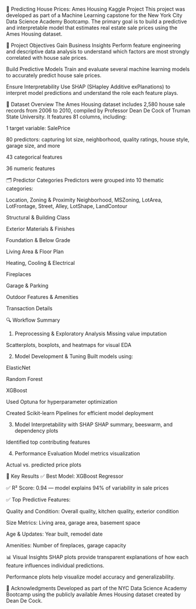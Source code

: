 🏡 Predicting House Prices: Ames Housing Kaggle Project
This project was developed as part of a Machine Learning capstone for the New York City Data Science Academy Bootcamp. The primary goal is to build a predictive and interpretable model that estimates real estate sale prices using the Ames Housing dataset.

🎯 Project Objectives
Gain Business Insights
Perform feature engineering and descriptive data analysis to understand which factors are most strongly correlated with house sale prices.

Build Predictive Models
Train and evaluate several machine learning models to accurately predict house sale prices.

Ensure Interpretability
Use SHAP (SHapley Additive exPlanations) to interpret model predictions and understand the role each feature plays.

🧾 Dataset Overview
The Ames Housing dataset includes 2,580 house sale records from 2006 to 2010, compiled by Professor Dean De Cock of Truman State University. It features 81 columns, including:

1 target variable: SalePrice

80 predictors: capturing lot size, neighborhood, quality ratings, house style, garage size, and more

43 categorical features

36 numeric features

🗂️ Predictor Categories
Predictors were grouped into 10 thematic categories:

Location, Zoning & Proximity
Neighborhood, MSZoning, LotArea, LotFrontage, Street, Alley, LotShape, LandContour

Structural & Building Class

Exterior Materials & Finishes

Foundation & Below Grade

Living Area & Floor Plan

Heating, Cooling & Electrical

Fireplaces

Garage & Parking

Outdoor Features & Amenities

Transaction Details

🔍 Workflow Summary
1. Preprocessing & Exploratory Analysis
Missing value imputation

Scatterplots, boxplots, and heatmaps for visual EDA

2. Model Development & Tuning
Built models using:

ElasticNet

Random Forest

XGBoost

Used Optuna for hyperparameter optimization

Created Scikit-learn Pipelines for efficient model deployment

3. Model Interpretability with SHAP
SHAP summary, beeswarm, and dependency plots

Identified top contributing features

4. Performance Evaluation
Model metrics visualization

Actual vs. predicted price plots

🧠 Key Results
✅ Best Model: XGBoost Regressor

✅ R² Score: 0.94 — model explains 94% of variability in sale prices

✅ Top Predictive Features:

Quality and Condition: Overall quality, kitchen quality, exterior condition

Size Metrics: Living area, garage area, basement space

Age & Updates: Year built, remodel date

Amenities: Number of fireplaces, garage capacity

📊 Visual Insights
SHAP plots provide transparent explanations of how each feature influences individual predictions.

Performance plots help visualize model accuracy and generalizability.

🤝 Acknowledgments
Developed as part of the NYC Data Science Academy Bootcamp using the publicly available Ames Housing dataset created by Dean De Cock.

